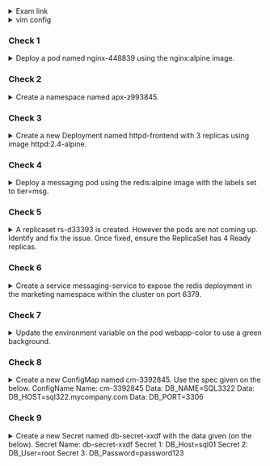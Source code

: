 <details><summary>Exam link</summary>
https://kodekloud.com/topic/mock-exam-1-5/
</p></details>

<details><summary>vim config</summary>
<p>
  
```bash
export dy='--dry-run=client -o yaml' fg='--force --grace-period 0' && \
alias k=kubectl && source <(kubectl completion bash | sed 's/kubectl/k/g') && \
echo "source <(kubectl completion bash)" >> $HOME/.bashrc && \
echo -e 'set et nu sts=2 sw=2 ts=2 ' >> ~/.vimrc
EXPLAINED
set expandtab #never see \t again in your file - expands tab keypresses to space
set number
set softtabstop #of whitespace cols a tab/backspace keypress is worth
set shiftwidth=2 #of whitespace cols a "lvl of indent" is worth
set tabstop=2 #of whitespace cols a tab counts for

```
</p>
</details>

### Check 1 ###
<details><summary>
Deploy a pod named nginx-448839 using the nginx:alpine image.
</summary>
<p>
  
```bash
k run nginx-448839 --image=nginx:alpine
```
</p>
</details>

### Check 2 ###
<details><summary>
Create a namespace named apx-z993845.
</summary>
<p>
  
```bash
k create ns apx-z993845
```
</p>
</details>

### Check 3 ###
<details><summary>
Create a new Deployment named httpd-frontend with 3 replicas using image httpd:2.4-alpine.
</summary>
<p>
  
```bash
k create deploy httpd-frontend --image=httpd:2.4-alpine --replicas=3
```
</p>
</details>

### Check 4 ###
<details><summary>
Deploy a messaging pod using the redis:alpine image with the labels set to tier=msg.
</summary>
<p>
  
```bash
k run messaging --image=redis:alpine --labels=tier=msg
```
</p>
</details>

### Check 5 ###
<details><summary>
A replicaset rs-d33393 is created. However the pods are not coming up. Identify and fix the issue.
Once fixed, ensure the ReplicaSet has 4 Ready replicas.
</summary>
<p>
  
```bash

```
</p>
</details>

### Check 6 ###
<details><summary>
Create a service messaging-service to expose the redis deployment in the marketing namespace within the cluster on port 6379.
</summary>
<p>
  
```bash

```
</p>
</details>

### Check 7 ###
<details><summary>
Update the environment variable on the pod webapp-color to use a green background.
</summary>
<p>
  
```bash
k edit pod webapp-color #Change "pink" to "green"
k delete pod webapp-color $fg
k create -f /tmp/kubectl-edit-___.yaml
```
</p>
</details>

### Check 8 ###
<details><summary>
Create a new ConfigMap named cm-3392845. Use the spec given on the below.
ConfigName Name: cm-3392845
Data: DB_NAME=SQL3322
Data: DB_HOST=sql322.mycompany.com
Data: DB_PORT=3306
</summary>
<p>
  
```bash
k create cm cm-3392845
k edit cm cm-3392845
apiVersion: v1
kind: ConfigMap
metadata:
  name: cm-3392845
data:
  DB_HOST: sql322.mycompany.com
  DB_NAME: SQL3322
  DB_PORT: "3306"
```
</p>
</details>

### Check 9 ###
<details><summary>
Create a new Secret named db-secret-xxdf with the data given (on the below).
Secret Name: db-secret-xxdf
Secret 1: DB_Host=sql01
Secret 2: DB_User=root
Secret 3: DB_Password=password123
</summary>
<p>
  
```bash
k create secret generic db-secret-xxdf --from-literal='DB_Host=sql01,DB_User=root,DB_Password=password123'
```
</p>
</details>
